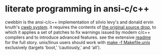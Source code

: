 # literate programming in ansi-c/c++

cwebbin is the ansi-c/c++ implementation of silvio levy's and donald ervin
knuth's [cweb system](http://www-cs-faculty.stanford.edu/~uno/cweb.html). it
requires the contents of [the original source
drop](ftp://ftp.cs.stanford.edu/pub/cweb/cweb-3.64ad.tar.gz), to which it
applies a set of patches to fix warnings issued by modern c/c++ compilers and
to introduce advanced features. see the extensive [readme](README.22p) for the
full story. unix/linux  users should work with [make -f
Makefile.unix](Makefile.unix) exclusively (targets ‘boot,’ ‘cautiously,’ and
‘all’).
